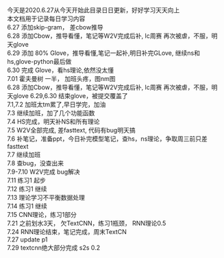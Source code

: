 今天是2020.6.27从今天开始此目录日日更新，好好学习天天向上    
本文档用于记录每日学习内容  
6.27  添加skip-gram， 差cbow推导    
6.28  添加Cbow，推导看懂，笔记等W2V完成后补, lc周赛 再次被虐，不服，明天glove  
6.29  添加 80% Glove，推导看懂,笔记一起补,明日补完GLove, 继续ns和hs,glove-python最后做  
6.30  完成 Glove，看hs理论,依然没太懂   
7.01  霍夫曼树 一半， 加班头疼，图nm图  
6.28  添加Cbow，推导看懂，笔记等W2V完成后补, lc周赛 再次被虐，不服，明天glove
6.29,6.30 结束glove，被提交覆盖了  
7.1,7.2 加班太tm累了,早日学完，加油  
7.3 继续加班，加了几个功能函数  
7.4 HS完成，明天补NS和所有理论  
7.5 W2V全部完成, 差fasttext, 代码有bug明天搞  
7.6 补笔记，准备ppt，今日补完模型笔记，查hs，ns理论，争取周三前只差fasttext  
7.7 继续加班  
7.8 查bug，没查出来  
7.9-7.10 W2V完成 bug解决  
7.11 练习1 起步  
7.12 练习1 继续  
7.13 理论学习不平衡数据处理  
7.14 练习1 继续  
7.15 CNN理论，练习1部分  
7.21 之前划水3天， 欠TextCNN，练习1瓶颈， RNN理论0.5  
7.24 RNN理论结束，笔记完成，周末TextCN  
7.27 update p1  
7.29 textcnn绝大部分完成 s2s 0.2  
